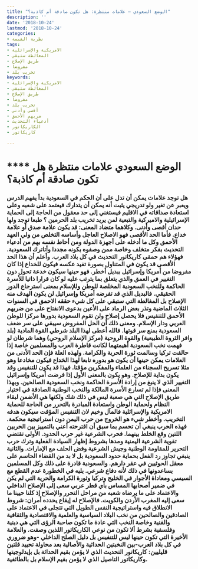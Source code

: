 ```yaml
---
title: "الوضع السعودي – علامات منتظرة: هل تكون صادقة أم كاذبة؟"
description: ''
date: '2018-10-24'
lastmod: '2018-10-24'
categories:
- نظرية القيمة
tags:
- الامريكية والإسرائلية
- المغالطة ستبقي
- طريق الإصلاح
- مفروضا
- تخريب بلد
keywords:
- الامريكية والإسرائلية
- المغالطة ستبقي
- طريق الإصلاح
- مفروضا
- تخريب بلد
- أقصى وأدنى
- ضربهم الأحمق
- أدعياء التحديث
- الكاريكاتور
- كاريكاتور

---
```

# **** **الوضع السعودي علامات منتظرة هل تكون صادقة أم كاذبة؟**

### هل توجد علامات يمكن أن تدل على أن الحكم في السعودية بدأ يفهم الدرس ويعبر عن تغير ولو تدريجي يثبت أنه يمكن أن يتدارك فيعتمد على شعبه وعلى استعادة صداقاته في الاقليم فيستغني إلى حد معقول من الحاجة إلى الحماية الإسرائيلية والاميركية والتبعية لمن يريد تخريب بلد الحرمين ؟ طبعا توجد ولها حدان أقصى وأدنى. وكلاهما متضاد المعنى: قد يكون علامة صدق أو علامة خداع. فأما الحد الأقصى فهو الاصلاح العاجل وأساسه التخلص من ولي العهد الأحمق وكل ما أدخله على أجهزة الدولة ومن أحاط نفسه بهم من أدعياء التحديث بفكر متخلف وخاصة ممن وصفوه بكونه مجددا وأتاترك السعودية. فهؤلاء هم حمقى كاريكاتور التحديث في كل بلاد العرب. وأعلم أن هذا الحد الأقصى قد يكون في المتناول بصورة تفيد عكسه فيكون للخداع إذا كان مفروضا من أمريكا وإسرائيل ببديل أخطر. فهو حينها سيكون خدعة تحول دون التغيير في العمق والذي يتعلق بما يترتب عليه لو كان قرارا ذاتيا للأسرة الحاكمة وللنخب السعودية المخلصة للوطن وللإسلام بمعنى استرجاع الدور الحقيقي. فالبديل الذي قد تفرضه أمريكا وإسرائيل لن يكون الهدف منه الإصلاح بل المغالطة التي ستبقي على كل شيء حققه الاحمق في السنوات الثلاث الماضية وتذر بعض الرماد على الأعين بدعوى الانفتاح على من ضربهم الأحمق للتنفيس فلا يحصل إصلاح ولن تقوم السعودية بدورها مركزا للوطن العربي ودار الإسلام. ومعنى ذلك أن الحل المفروض سيبقي على سر ضعف السعودية بمنع سر قوتها. فالله أعطى لهذا البلد شرطي القوة المادية (بلد وافر الثروة الطبيعية) والقوة الروحية (مركز الإسلام الروحي) وهما شرطان لو فهمت نخب السعودية أهيمتهما لكانت قاطرة العرب والمسلمين خاصة إذا حالفت تركيا وسالمت ثورة الحرية والكرامة. ولهذه العلة فإن الحد الأدنى من العلامات يمكن حينها أن يكون هو بدوره تابعا لهذا الخداع فيكون مخادعا وهو مثلا تسريح السجناء من العلماء والمفكرين مؤقتا. فهذا قد يكون للتنفيس وقد يكون بداية للإصلاح. وهو يكون بالمعنى الأول إذا فرضت أمريكا وإسرائيل التغيير الذي لا ينبغ من إرادة الأسرة الحاكمة ونخب السعودية الصالحين. وبهذا المعنى فإذا لم تسارع الأسرة المالكة والنخب الوطنية الصادقة في اختيار طريق الإصلاح التي هي صعبة ليس في ذلك شك ولكنها هي الأضمن لبقاء النظام ولحماية الوطن واستعادة المبادرة بالتحرر من الحاجة للحماية الامريكية والإسرائلية فالمآل وخيم لان التنفيس المؤقت سيكون هدفه التخريب. وأخطر شيء هو الخروج من حرب اليمن دون استراتيجية محكمة. فهذه الحرب ينبغي أن تحسم بما سبق أن اقترحته أعني بالتمييز بين الحربين اللتين وقع الخلط بينهما. فحرب الشرعية غير حرب الحدود. الأولى تقتضي تقوية الشرعية اليمنية ومدها بشروط إظهار السيادة الفعلية وترك حرب التحرير للمقاومة الوطنية وجيش الشرعية وفض الحلف مع الإمارات. والثانية ينبغي تجاوز رد الفعل بحماية حدود السعودية بل لا بد من القضاء الحاسم على معقل الحوثيين في عقر دارهم. والسعودية قادرة على ذلك وكل المسلمين يساعدونها في ذلك لأنه دفاع شرعي. يليه في الخطورة عدم القطع مع السيسي ومعاداة الأجوار في الخليج وتركيا وثورة الكرامة والحرية التي لم يكن في ضمير أصحابها المساس بأي قطر عربي سعى إلى الإصلاح الداخلي والاعتماد على ما يرضاه شعبه من مراحل التحرر والإصلاح إذ كلنا حيينا ما سعى إليه المغرب الأردن والكويت. فالإصلاح له إيقاع يحدده أمران: شروط الانطلاق فيه واستراتيجية النفس الطويل التي تتجلى في الاعتماد على الصادقين والصالحين من نخب البلاد السياسية والعلمية والاقتصادية والثقافية والفنية وخاصة النخب التي عادة ما تكون صاحبة الرؤى التي هي دينية وفلسفية بشرط ألا تكون من نوعي الكاريكاتور اللذين وصفت. والعلامة الأخيرة التي تكون حينها ليس للتنفيس بل دليل الصلح الداخلي -وهو ضروري في كل بلاد العرب-بين النخبتين الحداثية والأصالية بعد محاولة تحييد قلتين قليليين: كاريكاتور التحديث الذي لا يؤمن بقيم الحداثة بل بإيدلوجيتها وكاريكاتور التاصيل الذي لا يؤمن بقيم الإسلام بل بالطائفية.

###